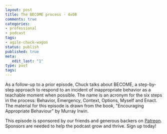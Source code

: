 ```yaml
---
layout: post
title: The BECOME process - 4x08
comments: true
categories:
- professional
- podcast
tags:
- agile-chuck-wagon
status: publish
published: true
meta:
  _edit_last: "1"
type: post
tags:
---
```

<p>As a follow-up to a prior episode, Chuck talks about BECOME, a step-by-step approach to respond to an incident of inappropriate behavior as a teachable moment when possible. The name is an acronym for the six steps in the process: Behavior, Emergency, Context, Options, Myself and Enact. The material for this episode is drawn from the book, "Encouraging Appropriate Behaviour" by Murray Irwin.</p>
<p>This episode is sponsored by our friends and generous backers on <a href="https://www.patreon.com/agilechuckwagon">Patreon</a>. Sponsors are needed to help the podcast grow and thrive. Sign up today!</p>